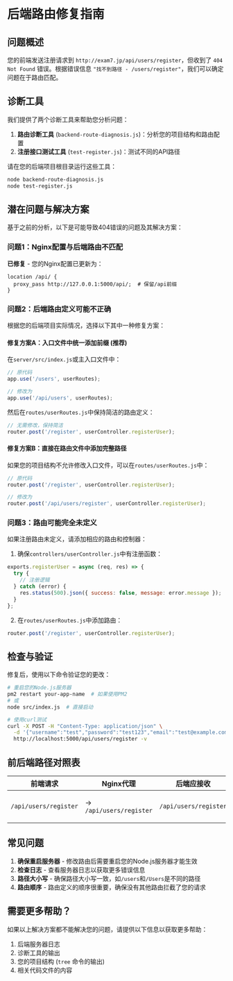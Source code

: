 # 后端路由修复指南

## 问题概述

您的前端发送注册请求到 `http://exam7.jp/api/users/register`，但收到了 `404 Not Found` 错误。根据错误信息 `"找不到路径 - /users/register"`，我们可以确定问题在于路由匹配。

## 诊断工具

我们提供了两个诊断工具来帮助您分析问题：

1. **路由诊断工具** (`backend-route-diagnosis.js`)：分析您的项目结构和路由配置
2. **注册接口测试工具** (`test-register.js`)：测试不同的API路径

请在您的后端项目根目录运行这些工具：

```bash
node backend-route-diagnosis.js
node test-register.js
```

## 潜在问题与解决方案

基于之前的分析，以下是可能导致404错误的问题及其解决方案：

### 问题1：Nginx配置与后端路由不匹配

**已修复** - 您的Nginx配置已更新为：
```nginx
location /api/ {
  proxy_pass http://127.0.0.1:5000/api/;  # 保留/api前缀
}
```

### 问题2：后端路由定义可能不正确

根据您的后端项目实际情况，选择以下其中一种修复方案：

#### 修复方案A：入口文件中统一添加前缀 (推荐)

在`server/src/index.js`或主入口文件中：

```javascript
// 原代码
app.use('/users', userRoutes);

// 修改为
app.use('/api/users', userRoutes);
```

然后在`routes/userRoutes.js`中保持简洁的路由定义：

```javascript
// 无需修改，保持简洁
router.post('/register', userController.registerUser);
```

#### 修复方案B：直接在路由文件中添加完整路径

如果您的项目结构不允许修改入口文件，可以在`routes/userRoutes.js`中：

```javascript
// 原代码
router.post('/register', userController.registerUser);

// 修改为
router.post('/api/users/register', userController.registerUser);
```

### 问题3：路由可能完全未定义

如果注册路由未定义，请添加相应的路由和控制器：

1. 确保`controllers/userController.js`中有注册函数：
```javascript
exports.registerUser = async (req, res) => {
  try {
    // 注册逻辑
  } catch (error) {
    res.status(500).json({ success: false, message: error.message });
  }
};
```

2. 在`routes/userRoutes.js`中添加路由：
```javascript
router.post('/register', userController.registerUser);
```

## 检查与验证

修复后，使用以下命令验证您的更改：

```bash
# 重启您的Node.js服务器
pm2 restart your-app-name  # 如果使用PM2
# 或
node src/index.js  # 直接启动

# 使用curl测试
curl -X POST -H "Content-Type: application/json" \
  -d '{"username":"test","password":"test123","email":"test@example.com"}' \
  http://localhost:5000/api/users/register -v
```

## 前后端路径对照表

| 前端请求 | Nginx代理 | 后端应接收 | 后端定义方式 |
|---------|----------|-----------|------------|
| `/api/users/register` | → `/api/users/register` | `/api/users/register` | `app.use('/api/users', ...)`<br>+`router.post('/register', ...)` |

## 常见问题

1. **确保重启服务器** - 修改路由后需要重启您的Node.js服务器才能生效
2. **检查日志** - 查看服务器日志以获取更多错误信息
3. **路径大小写** - 确保路径大小写一致，如`/users`和`/Users`是不同的路径
4. **路由顺序** - 路由定义的顺序很重要，确保没有其他路由拦截了您的请求

## 需要更多帮助？

如果以上解决方案都不能解决您的问题，请提供以下信息以获取更多帮助：

1. 后端服务器日志
2. 诊断工具的输出
3. 您的项目结构 (`tree` 命令的输出)
4. 相关代码文件的内容 